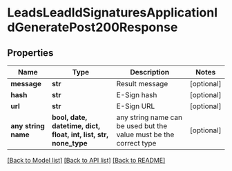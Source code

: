 # LeadsLeadIdSignaturesApplicationIdGeneratePost200Response


## Properties
Name | Type | Description | Notes
------------ | ------------- | ------------- | -------------
**message** | **str** | Result message | [optional] 
**hash** | **str** | E-Sign hash | [optional] 
**url** | **str** | E-Sign URL | [optional] 
**any string name** | **bool, date, datetime, dict, float, int, list, str, none_type** | any string name can be used but the value must be the correct type | [optional]

[[Back to Model list]](../README.md#documentation-for-models) [[Back to API list]](../README.md#documentation-for-api-endpoints) [[Back to README]](../README.md)


